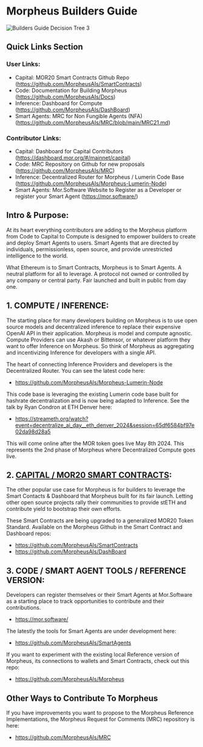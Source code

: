 # Morpheus Builders Guide
![Builders Guide Decision Tree 3](https://github.com/MorpheusAIs/Docs/assets/1563345/466ec65d-37c8-4ba1-bdd8-831886aac995)

## Quick Links Section

### User Links:
- Capital: MOR20 Smart Contracts Github Repo (https://github.com/MorpheusAIs/SmartContracts)
- Code: Documentation for Building Morpheus (https://github.com/MorpheusAIs/Docs)
- Inference: Dashboard for Compute (https://github.com/MorpheusAIs/DashBoard)
- Smart Agents: MRC for Non Fungible Agents (NFA) (https://github.com/MorpheusAIs/MRC/blob/main/MRC21.md)

### Contributor Links:
- Capital: Dashboard for Capital Contributors (https://dashboard.mor.org/#/mainnet/capital)
- Code: MRC Repository on Github for new proposals (https://github.com/MorpheusAIs/MRC)
- Inference: Decentralized Router for Morpheus / Lumerin Code Base (https://github.com/MorpheusAIs/Morpheus-Lumerin-Node)
- Smart Agents: Mor.Software Website to Register as a Developer or register your Smart Agent (https://mor.software/)

## Intro & Purpose:
At its heart everything contributors are adding to the Morpheus platform from Code to Capital to Compute is designed to empower builders to create and deploy Smart Agents to users. Smart Agents that are directed by individuals, permissionless, open source, and provide unrestricted intelligence to the world.

What Ethereum is to Smart Contracts, Morpheus is to Smart Agents. A neutral platform for all to leverage. A protocol not owned or controlled by any company or central party. Fair launched and built in public from day one.

## 1. COMPUTE / INFERENCE:
The starting place for many developers building on Morpheus is to use open source models and decentralized inference to replace their expensive OpenAI API in their application. Morpheus is model and compute agnostic. Compute Providers can use Akash or Bittensor, or whatever platform they want to offer Inference on Morpheus. So think of Morpheus as aggregating and incentivizing Inference for developers with a single API.

The heart of connecting Inference Providers and developers is the Decentralized Router. You can see the latest code here: 
- https://github.com/MorpheusAIs/Morpheus-Lumerin-Node

This code base is leveraging the existing Lumerin code base built for hashrate decentralization and is now being adapted to Inference. See the talk by Ryan Condron at ETH Denver here: 

- https://streameth.org/watch?event=decentralize_ai_day__eth_denver_2024&session=65df6584bf97e02da98d28a5

This will come online after the MOR token goes live May 8th 2024. This represents the 2nd phase of Morpheus where Decentralized Compute goes live.

## 2. [CAPITAL / MOR20 SMART CONTRACTS](https://www.mor20.org/):
The other popular use case for Morpheus is for builders to leverage the Smart Contacts & Dashboard that Morpheus built for its fair launch. Letting other open source projects rally their communities to provide stETH and contribute yield to bootstrap their own efforts.

These Smart Contracts are being upgraded to a generalized MOR20 Token Standard.
Available on the Morpheus Github in the Smart Contract and Dashboard repos:
- https://github.com/MorpheusAIs/SmartContracts
- https://github.com/MorpheusAIs/DashBoard

## 3. CODE / SMART AGENT TOOLS / REFERENCE VERSION:
Developers can register themselves or their Smart Agents at Mor.Software as a starting place to track opportunities to contribute and their contributions.
- https://mor.software/

The latestly the tools for Smart Agents are under development here:
- https://github.com/MorpheusAIs/SmartAgents

If you want to experiment with the existing local Reference version of Morpheus, its connections to wallets and Smart Contracts, check out this repo: 
- https://github.com/MorpheusAIs/Morpheus 

## Other Ways to Contribute To Morpheus
If you have improvements you want to propose to the Morpheus Reference Implementations, the Morpheus Request for Comments (MRC) repository is here:
- https://github.com/MorpheusAIs/MRC
